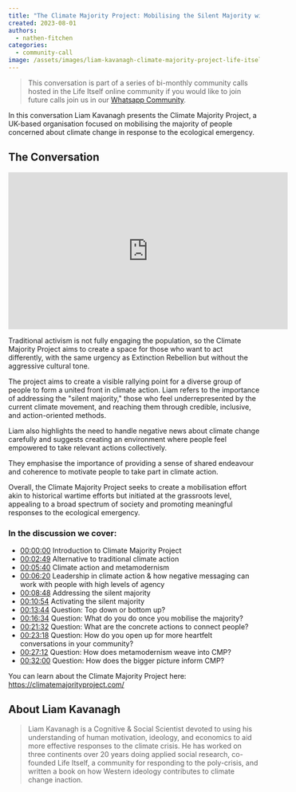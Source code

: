 ```yaml
---
title: "The Climate Majority Project: Mobilising the Silent Majority with Liam Kavanagh"
created: 2023-08-01
authors: 
  - nathen-fitchen
categories: 
  - community-call
image: /assets/images/liam-kavanagh-climate-majority-project-life-itself-community-call.jpg
---
```


>This conversation is part of a series of bi-monthly community calls hosted in the Life Itself online community if you would like to join future calls join us in our [Whatsapp Community](https://chat.whatsapp.com/JNJCTZugNQn1fq89xbHtfA).

In this conversation Liam Kavanagh presents the Climate Majority Project, a UK-based organisation focused on mobilising the majority of people concerned about climate change in response to the ecological emergency. 

## The Conversation

<iframe width="560" height="315" src="https://www.youtube.com/embed/HeIDW_7uCNs" title="YouTube video player" frameborder="0" allow="accelerometer; autoplay; clipboard-write; encrypted-media; gyroscope; picture-in-picture; web-share" allowfullscreen></iframe>

Traditional activism is not fully engaging the population, so the Climate Majority Project aims to create a space for those who want to act differently, with the same urgency as Extinction Rebellion but without the aggressive cultural tone. 

The project aims to create a visible rallying point for a diverse group of people to form a united front in climate action. Liam refers to the importance of addressing the "silent majority," those who feel underrepresented by the current climate movement, and reaching them through credible, inclusive, and action-oriented methods. 

Liam also highlights the need to handle negative news about climate change carefully and suggests creating an environment where people feel empowered to take relevant actions collectively. 

They emphasise the importance of providing a sense of shared endeavour and coherence to motivate people to take part in climate action. 

Overall, the Climate Majority Project seeks to create a mobilisation effort akin to historical wartime efforts but initiated at the grassroots level, appealing to a broad spectrum of society and promoting meaningful responses to the ecological emergency. 

### In the discussion we cover:
- [00:00:00](https://www.youtube.com/watch?v=HeIDW_7uCNs&t=0s) Introduction to Climate Majority Project 
- [00:02:49](https://www.youtube.com/watch?v=HeIDW_7uCNs&t=169s) Alternative to traditional climate action 
- [00:05:40](https://www.youtube.com/watch?v=HeIDW_7uCNs&t=340s) Climate action and metamodernism 
- [00:06:20](https://www.youtube.com/watch?v=HeIDW_7uCNs&t=380s) Leadership in climate action & how negative messaging can work with people with high levels of agency 
- [00:08:48](https://www.youtube.com/watch?v=HeIDW_7uCNs&t=528s) Addressing the silent majority 
- [00:10:54](https://www.youtube.com/watch?v=HeIDW_7uCNs&t=654s) Activating the silent majority 
- [00:13:44](https://www.youtube.com/watch?v=HeIDW_7uCNs&t=824s) Question: Top down or bottom up?
- [00:16:34](https://www.youtube.com/watch?v=HeIDW_7uCNs&t=994s) Question: What do you do once you mobilise the majority? 
- [00:21:32](https://www.youtube.com/watch?v=HeIDW_7uCNs&t=1292s) Question: What are the concrete actions to connect people? 
- [00:23:18](https://www.youtube.com/watch?v=HeIDW_7uCNs&t=1398s) Question: How do you open up for more heartfelt conversations in your community? 
- [00:27:12](https://www.youtube.com/watch?v=HeIDW_7uCNs&t=1632s) Question: How does metamodernism weave into CMP? 
- [00:32:00](https://www.youtube.com/watch?v=HeIDW_7uCNs&t=1920s) Question: How does the bigger picture inform CMP?

You can learn about the Climate Majority Project here: https://climatemajorityproject.com/

## About Liam Kavanagh

> Liam Kavanagh is a Cognitive & Social Scientist devoted to using his understanding of human motivation, ideology, and economics to aid more effective responses to the climate crisis. He has worked on three continents over 20 years doing applied social research, co-founded Life Itself, a community for responding to the poly-crisis, and written a book on how Western ideology contributes to climate change inaction.

